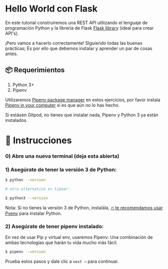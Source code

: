 # Hello World con Flask 

En este tutorial construiremos una REST API utilizando el lenguaje de programación Python y la librería de Flask [Flask library](https://flask.palletsprojects.com/en/1.1.x/) (ideal para crear API's).

¡Pero vamos a hacerlo correctamente! SIguiendo todas las buenas prácticas; Es por ello que debemos instalar y aprender un par de cosas antes.

## 📦 Requerimientos

1. Python 3+
2. Pipenv

Utilizaremos [Pipenv package manager](https://pipenv-fork.readthedocs.io/en/latest/) en estos ejercicios, por favor instala [Pipenv in your computer](https://github.com/pypa/pipenv#installation) si es que aún no lo has hecho.

Si estásen Gitpod, no tienes que instalar nada, Pipenv y Python 3 ya están instalados.

# 📝 Instrucciones

### 0) Abre una nueva terminal (deja esta abierta)

### 1) Asegúrate de tener la versión 3 de Python:

```bash
$ python --version

# otra alternativa es tipear:

$ python3 --version
```

Nota: Si no tienes la versión 3 de Python, instalála,  [🔥 te recomendamos usar Pyenv](https://github.com/pyenv/pyenv) para instalar Python.

### 2) Asegúrate de tener pipenv instalado:

En vez de usar Pip y virtual env, usaremos Pipenv: Una combinación de ambas tecnologías que harán tu vida mucho más fácil.

```bash
$ pipenv --version
```

Prueba estos pasos y dale clic a  `next →` para continuar.
